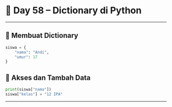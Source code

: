 # 🐍 Day 58 – Dictionary di Python

---

## 🔑 Membuat Dictionary

```python
siswa = {
    "nama": "Andi",
    "umur": 17
}
```

## 🎯 Akses dan Tambah Data

```python
print(siswa["nama"])
siswa["kelas"] = "12 IPA"
```

---
